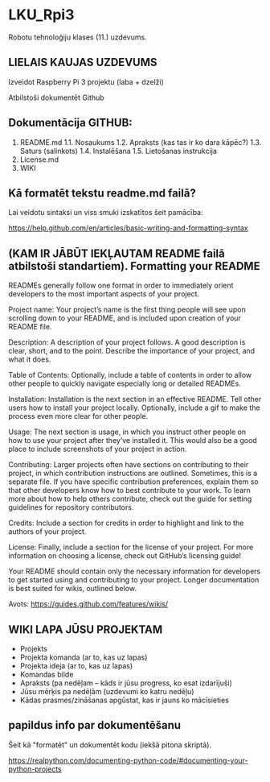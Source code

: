 # LKU_Rpi3
Robotu tehnoloģiju klases (11.) uzdevums.

## LIELAIS KAUJAS UZDEVUMS

Izveidot Raspberry Pi 3 projektu (laba + dzelži)

Atbilstoši dokumentēt Github

## Dokumentācija GITHUB:
1. README.md
  1.1. Nosaukums
  1.2. Apraksts (kas tas ir ko dara kāpēc?)
  1.3. Saturs (salinkots)
  1.4. Instalēšana 
  1.5. Lietošanas instrukcija
2. License.md 
3. WIKI

## Kā formatēt tekstu readme.md failā?

Lai veidotu sintaksi un viss smuki izskatītos šeit pamācība:

https://help.github.com/en/articles/basic-writing-and-formatting-syntax


## (KAM IR JĀBŪT IEKĻAUTAM README failā atbilstoši standartiem). Formatting your README

READMEs generally follow one format in order to immediately orient developers to the most important aspects of your project.

Project name: Your project’s name is the first thing people will see upon scrolling down to your README, and is included upon creation of your README file.

Description: A description of your project follows. A good description is clear, short, and to the point. Describe the importance of your project, and what it does.

Table of Contents: Optionally, include a table of contents in order to allow other people to quickly navigate especially long or detailed READMEs.

Installation: Installation is the next section in an effective README. Tell other users how to install your project locally. Optionally, include a gif to make the process even more clear for other people.

Usage: The next section is usage, in which you instruct other people on how to use your project after they’ve installed it. This would also be a good place to include screenshots of your project in action.

Contributing: Larger projects often have sections on contributing to their project, in which contribution instructions are outlined. Sometimes, this is a separate file. If you have specific contribution preferences, explain them so that other developers know how to best contribute to your work. To learn more about how to help others contribute, check out the guide for setting guidelines for repository contributors.

Credits: Include a section for credits in order to highlight and link to the authors of your project.

License: Finally, include a section for the license of your project. For more information on choosing a license, check out GitHub’s licensing guide!

Your README should contain only the necessary information for developers to get started using and contributing to your project. Longer documentation is best suited for wikis, outlined below.

Avots: https://guides.github.com/features/wikis/

## WIKI LAPA JŪSU PROJEKTAM

- Projekts
- Projekta komanda (ar to, kas uz lapas)
- Projekta ideja (ar to, kas uz lapas)
- Komandas bilde
- Apraksts (pa nedēļam – kāds ir jūsu progress, ko esat izdarījuši)
- Jūsu mērķis pa nedēļām (uzdevumi ko katru nedēļu)
- Kādas prasmes/zināšanas apgūstat, kas ir jauns ko mācīsieties



## papildus info par dokumentēšanu

Šeit kā "formatēt" un dokumentēt kodu (iekšā pitona skriptā).

https://realpython.com/documenting-python-code/#documenting-your-python-projects 
